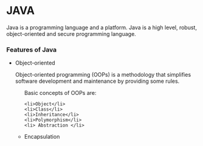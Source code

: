 <h1> JAVA</h1>
<P>Java is a programming language and a platform. Java is a high level, robust, object-oriented and secure programming language.</P>
<H3> Features of Java</H3>
<ul>
  <li>Object-oriented</li>
  <p> Object-oriented programming (OOPs) is a methodology that simplifies software development and maintenance by providing some rules.
<ul>
<caption >Basic concepts of OOPs are:</caption>

    <li>Object</li>
    <li>Class</li>
    <li>Inheritance</li>
    <li>Polymorphism</li>
    <li> Abstraction </li>
   <li> Encapsulation</li>
        </ul></p>
</ul>
